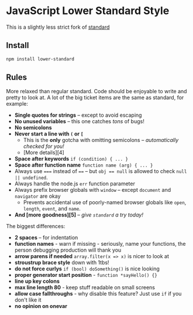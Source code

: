 # JavaScript Lower Standard Style

This is a slightly less strict fork of
[standard](https://github.com/feross/standard)

## Install

```bash
npm install lower-standard
```

## Rules

More relaxed than regular standard. Code should be enjoyable to write and pretty
to look at. A lot of the big ticket items are the same as standard, for example:

- **Single quotes for strings** – except to avoid escaping
- **No unused variables** – this one catches *tons* of bugs!
- **No semicolons**
- **Never start a line with `(` or `[`**
  - This is the **only** gotcha with omitting semicolons – *automatically checked for you!*
  - [More details][4]
- **Space after keywords** `if (condition) { ... }`
- **Space after function name** `function name (arg) { ... }`
- Always use `===` instead of `==` – but `obj == null` is allowed to check `null || undefined`.
- Always handle the node.js `err` function parameter
- Always prefix browser globals with `window` – except `document` and `navigator` are okay
  - Prevents accidental use of poorly-named browser globals like `open`, `length`,
    `event`, and `name`.
- **And [more goodness][5]** – *give `standard` a try today!*

The biggest differences:

- **2 spaces** – for indentation
- **function names** - warn if missing - seriously, name your functions,
  the person debugging production will thank you
- **arrow parens if needed** `array.filter(x => x)` is nicer to look at
- **stroustrup brace style** down with 1tbs!
- **do not force curlys** `if (bool) doSomething()` is nice looking
- **proper generator start position** - `function *sayHello() {}`
- **line up key colons**
- **max line length 80** - keep stuff readable on small screens
- **allow case fallthroughs** - why disable this feature? Just use `if` if you
  don't like it
- **no opinion on onevar**
